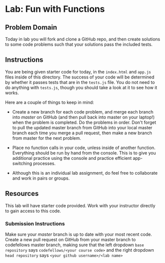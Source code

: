 # Lab: Fun with Functions

## Problem Domain

Today in lab you will fork and clone a GitHub repo, and then create solutions to some code problems such that your solutions pass the included tests.

## Instructions

You are being given starter code for today, in the `index.html` and `app.js` files inside of this directory. The success of your code will be determined by whether it passes tests that are in the `tests.js` file. You do not need to do anything with `tests.js`, though you should take a look at it to see how it works.

Here are a couple of things to keep in mind:

* Create a new branch for each code problem, and merge each branch into *master* on GitHub (and then pull back into master on your laptop!) when the problem is completed. Do the problems in order. Don't forget to pull the updated master branch from GitHub into your local master branch each time you merge a pull request, then make a new branch from master for the next problem.
* Place no function calls in your code, unless inside of another function. Everything should be run by hand from the console. This is to give you additional practice using the console and practice efficient app-switching processes.

* Although this is an individual lab assignment, do feel free to collaborate and work in pairs or groups.

## Resources

This lab will have starter code provided. Work with your instructor directly to gain access to this code.

### Submission Instructions

Make sure your *master* branch is up to date with your most recent code. Create a new pull request on GitHub from your master branch to codefellows master branch, making sure that the left dropdown `base repository` says `codefellows/<your course code>` and the right dropdown `head repository` says `<your github username>/<lab name>`
